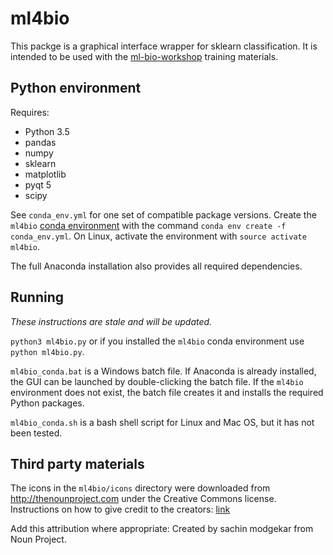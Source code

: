 # ml4bio

This packge is a graphical interface wrapper for sklearn classification.
It is intended to be used with the [ml-bio-workshop](https://github.com/gitter-lab/ml-bio-workshop) training materials.

## Python environment

Requires:
- Python 3.5
- pandas
- numpy
- sklearn
- matplotlib
- pyqt 5
- scipy

See `conda_env.yml` for one set of compatible package versions.
Create the `ml4bio` [conda environment](https://conda.io/docs/user-guide/tasks/manage-environments.html) with the command `conda env create -f conda_env.yml`.
On Linux, activate the environment with `source activate ml4bio`.

The full Anaconda installation also provides all required dependencies.

## Running

*These instructions are stale and will be updated.*

`python3 ml4bio.py` or if you installed the `ml4bio` conda environment use `python ml4bio.py`.

`ml4bio_conda.bat` is a Windows batch file.
If Anaconda is already installed, the GUI can be launched by double-clicking the batch file.
If the `ml4bio` environment does not exist, the batch file creates it and installs the required Python packages.

`ml4bio_conda.sh` is a bash shell script for Linux and Mac OS, but it has not been tested.

## Third party materials
The icons in the `ml4bio/icons` directory were downloaded from http://thenounproject.com under the Creative Commons license.
Instructions on how to give credit to the creators: [link](https://thenounproject.zendesk.com/hc/en-us/articles/200509928-How-do-I-give-creators-credit-in-my-work-)

Add this attribution where appropriate:
Created by sachin modgekar from Noun Project.
